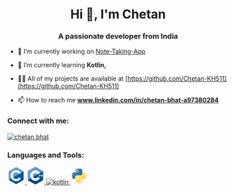 <h1 align="center">Hi 👋, I'm Chetan</h1>
<h3 align="center">A passionate developer from India</h3>

- 🔭 I’m currently working on [Note-Taking-App](https://github.com/Chetan-KH511/Note-Taking-App)

- 🌱 I’m currently learning **Kotlin,**

- 👨‍💻 All of my projects are available at [https://github.com/Chetan-KH511](https://github.com/Chetan-KH511)

- 📫 How to reach me **www.linkedin.com/in/chetan-bhat-a97380284**

<h3 align="left">Connect with me:</h3>
<p align="left">
<a href="https://linkedin.com/in/chetan bhat" target="blank"><img align="center" src="https://raw.githubusercontent.com/rahuldkjain/github-profile-readme-generator/master/src/images/icons/Social/linked-in-alt.svg" alt="chetan bhat" height="30" width="40" /></a>
</p>

<h3 align="left">Languages and Tools:</h3>
<p align="left"> <a href="https://www.cprogramming.com/" target="_blank" rel="noreferrer"> <img src="https://raw.githubusercontent.com/devicons/devicon/master/icons/c/c-original.svg" alt="c" width="40" height="40"/> </a> <a href="https://www.w3schools.com/cpp/" target="_blank" rel="noreferrer"> <img src="https://raw.githubusercontent.com/devicons/devicon/master/icons/cplusplus/cplusplus-original.svg" alt="cplusplus" width="40" height="40"/> </a> <a href="https://kotlinlang.org" target="_blank" rel="noreferrer"> <img src="https://www.vectorlogo.zone/logos/kotlinlang/kotlinlang-icon.svg" alt="kotlin" width="40" height="40"/> </a> <a href="https://www.python.org" target="_blank" rel="noreferrer"> <img src="https://raw.githubusercontent.com/devicons/devicon/master/icons/python/python-original.svg" alt="python" width="40" height="40"/> </a> </p>
